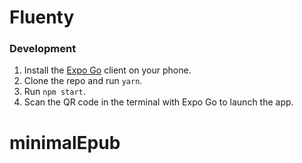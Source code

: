 # Fluenty

### Development

1. Install the [Expo Go](https://expo.dev/go) client on your phone.
2. Clone the repo and run `yarn`.
3. Run `npm start`.
4. Scan the QR code in the terminal with Expo Go to launch the app.
# minimalEpub
